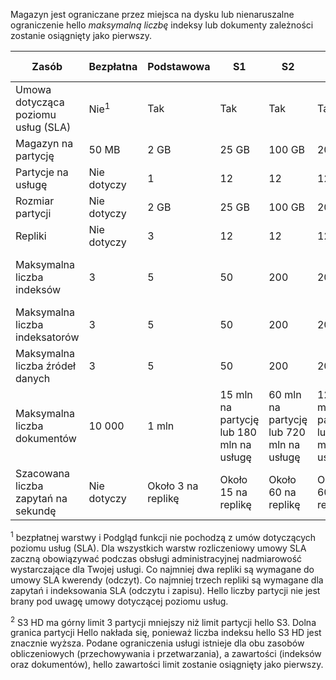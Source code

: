 Magazyn jest ograniczane przez miejsca na dysku lub nienaruszalne ograniczenie hello *maksymalną liczbę* indeksy lub dokumenty zależności zostanie osiągnięty jako pierwszy.

| Zasób | Bezpłatna | Podstawowa | S1 | S2 | S3 | S3 (wysoka gęstość) |
| --- | --- | --- | --- | --- | --- | --- |
| Umowa dotycząca poziomu usług (SLA) |Nie<sup>1</sup> |Tak |Tak |Tak |Tak |Tak |
| Magazyn na partycję |50 MB |2 GB |25 GB |100 GB |200 GB |200 GB |
| Partycje na usługę |Nie dotyczy |1 |12 |12 |12 |3<sup>2</sup> |
| Rozmiar partycji |Nie dotyczy |2 GB |25 GB |100 GB |200 GB |200 GB |
| Repliki |Nie dotyczy |3 |12 |12 |12 |12 |
| Maksymalna liczba indeksów |3 |5 |50 |200 |200 |1000 na partycję lub 3000 na usługę |
| Maksymalna liczba indeksatorów |3 |5 |50 |200 |200 |Brak obsługi indeksatorów |
| Maksymalna liczba źródeł danych |3 |5 |50 |200 |200 |Brak obsługi indeksatorów |
| Maksymalna liczba dokumentów |10 000 |1 mln |15 mln na partycję lub 180 mln na usługę |60 mln na partycję lub 720 mln na usługę |120 mln na partycję lub 1,4 mld na usługę |1 mln na indeks lub 200 mln na partycję |
| Szacowana liczba zapytań na sekundę |Nie dotyczy |Około 3 na replikę |Około 15 na replikę |Około 60 na replikę |Około 60 na replikę |Ponad 60 na replikę |

<sup>1</sup> bezpłatnej warstwy i Podgląd funkcji nie pochodzą z umów dotyczących poziomu usług (SLA). Dla wszystkich warstw rozliczeniowy umowy SLA zaczną obowiązywać podczas obsługi administracyjnej nadmiarowość wystarczające dla Twojej usługi. Co najmniej dwa repliki są wymagane do umowy SLA kwerendy (odczyt). Co najmniej trzech repliki są wymagane dla zapytań i indeksowania SLA (odczytu i zapisu). Hello liczby partycji nie jest brany pod uwagę umowy dotyczącej poziomu usług. 

<sup>2</sup> S3 HD ma górny limit 3 partycji mniejszy niż limit partycji hello S3. Dolna granica partycji Hello nakłada się, ponieważ liczba indeksu hello S3 HD jest znacznie wyższa. Podane ograniczenia usługi istnieje dla obu zasobów obliczeniowych (przechowywania i przetwarzania), a zawartości (indeksów oraz dokumentów), hello zawartości limit zostanie osiągnięty jako pierwszy.

